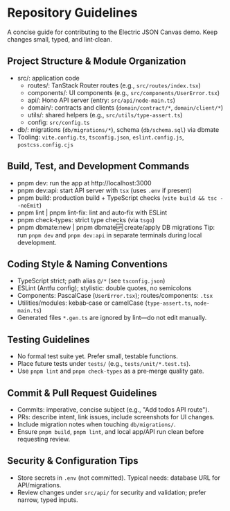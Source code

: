 # Repository Guidelines

A concise guide for contributing to the Electric JSON Canvas demo. Keep changes small, typed, and lint‑clean.

## Project Structure & Module Organization

- src/: application code
  - routes/: TanStack Router routes (e.g., `src/routes/index.tsx`)
  - components/: UI components (e.g., `src/components/UserError.tsx`)
  - api/: Hono API server (entry: `src/api/node-main.ts`)
  - domain/: contracts and clients (`domain/contract/*`, `domain/client/*`)
  - utils/: shared helpers (e.g., `src/utils/type-assert.ts`)
  - config: `src/config.ts`
- db/: migrations (`db/migrations/*`), schema (`db/schema.sql`) via dbmate
- Tooling: `vite.config.ts`, `tsconfig.json`, `eslint.config.js`, `postcss.config.cjs`

## Build, Test, and Development Commands

- pnpm dev: run the app at http://localhost:3000
- pnpm dev:api: start API server with `tsx` (uses `.env` if present)
- pnpm build: production build + TypeScript checks (`vite build && tsc --noEmit`)
- pnpm lint | pnpm lint-fix: lint and auto‑fix with ESLint
- pnpm check-types: strict type checks (via `tsgo`)
- pnpm dbmate:new | pnpm dbmate:up: create/apply DB migrations
  Tip: run `pnpm dev` and `pnpm dev:api` in separate terminals during local development.

## Coding Style & Naming Conventions

- TypeScript strict; path alias `@/*` (see `tsconfig.json`)
- ESLint (Antfu config); stylistic: double quotes, no semicolons
- Components: PascalCase (`UserError.tsx`); routes/components: `.tsx`
- Utilities/modules: kebab‑case or camelCase (`type-assert.ts`, `node-main.ts`)
- Generated files `*.gen.ts` are ignored by lint—do not edit manually.

## Testing Guidelines

- No formal test suite yet. Prefer small, testable functions.
- Place future tests under `tests/` (e.g., `tests/unit/*.test.ts`).
- Use `pnpm lint` and `pnpm check-types` as a pre‑merge quality gate.

## Commit & Pull Request Guidelines

- Commits: imperative, concise subject (e.g., "Add todos API route").
- PRs: describe intent, link issues, include screenshots for UI changes.
- Include migration notes when touching `db/migrations/`.
- Ensure `pnpm build`, `pnpm lint`, and local app/API run clean before requesting review.

## Security & Configuration Tips

- Store secrets in `.env` (not committed). Typical needs: database URL for API/migrations.
- Review changes under `src/api/` for security and validation; prefer narrow, typed inputs.
